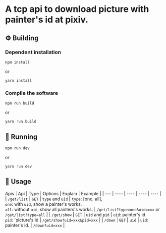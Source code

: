 # A tcp api to download picture with painter's id at pixiv.

## ⚙ Building
### Dependent installation
```shell
npm install
```
or
```shell
yarn install
```

### Compile the software
```shell
npm run build
```
or
```shell
yarn run build
```

## 🏃 Running
```shell
npm run dev
```
or
```
yarn run dev
```

## 📔 Usage
Apis
| Api | Type | Options | Explain | Example |
| --- | ---- | ---- | ---- | ---- |
| `/get/list` | `GET` | `type` and `uid` | `type`: [one, all],<br>
`one`: with `uid`, show a painter's works.<br>`all`: without `uid`, show all painters's works. | `/get/list?type=one&uid=xxx` or `/get/list?type=all` |
| `/get/show` | `GET` | `uid` and `pid` | `uid`: painter's id.<br>`pid`: 'picture's id | `/get/show?uid=xxx&pid=xxx` |
| `/down` | `GET` | `uid` | `uid`: painter's id. | `/down?uid=xxx` |